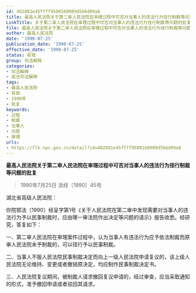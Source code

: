 ```yaml
---
id: 402881e45ffff9500160009d5b6d09a8
title: 最高人民法院关于第二审人民法院在审理过程中可否对当事人的违法行为径行制裁等问题的批复
LinkTitle: 关于第二审人民法院在审理过程中可否对当事人的违法行为径行制裁等问题的批复（1990）
file: 最高人民法院关于第二审人民法院在审理过程中可否对当事人的违法行为径行制裁等问题的批复_19900725_402881e45ffff9500160009d5b6d09a8.docx
author: 最高人民法院
date: '1990-07-25'
publication_date: '1990-07-25'
effective_date: '1990-07-25'
status: 有效
group: 司法解释
categories:
- 司法解释
- 高法司法解释
tags:
- 最高人民法院
- 有效
- 1990年
- 批复
keywords:
- 过程
- 制裁
- 当事人
- 问题
- 审理
urls:
- https://flk.npc.gov.cn/detail?id=402881e45ffff9500160009d5b6d09a8
---
```


**最高人民法院关于第二审人民法院在审理过程中可否对当事人的违法行为径行制裁等问题的批复**

> 1990年7月25日 法经〔1990〕45号

湖北省高级人民法院：

你院鄂法〔1990〕经呈字第1号《关于人民法院在第二审中发现需要对当事人的违法行为予以民事制裁时，应由哪一审法院作出决定等问题的请示》报告收悉。经研究，答复如下：

一、第二审人民法院在审理案件过程中，认为当事人有违法行为应予依法制裁而原审人民法院未予制裁的，可以径行予以民事制裁。

二、当事人不服人民法院民事制裁决定而向上一级人民法院申请复议的，该上级人民法院无论维持、变更或者撤销原决定，均应制作民事制裁决定书。

三、人民法院复议期间，被制裁人请求撤回复议申请的，经过审查，应当采取通知的形式，准予撤回申请或者驳回其请求。
